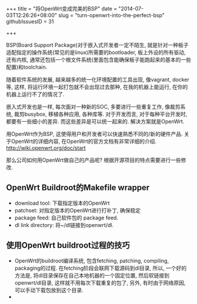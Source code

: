 +++
title = "将OpenWrt变成完美的BSP"
date = "2014-07-03T12:26:26+08:00"
slug = "turn-openwrt-into-the-perfect-bsp"
githubIssuesID = 31

+++

BSP(Board Support Package)对于嵌入式开发者一定不陌生, 就是针对一种板子适配指定的操作系统(常见的是linux)所需要的bootloader, 板上外设的所有驱动, 还有内核, 通常还包括一个根文件系统(里面包含能确保板子能跑起来的基本的一些配置)和toolchain.

随着软件系统的发展, 越来越多的统一化环境配置的工具出现, 像vagrant, docker等, 这样, 将运行环境一起打包就不会出现过去那种, 在我的机器上能运行, 在你的机器上运行不了的情况了.

嵌入式开发也是一样, 每次面对一种新的SOC, 多要进行一些重复工作, 像裁剪系统, 裁剪busybox, 移植各种应用, 各种库等. 对于开发而言, 对于每种平台开发时, 都要有一些细小的差异. 而这些差异是可以统一起来的. 解决方案就是OpenWrt.

用OpenWrt作为BSP, 这使得用户和开发者可以快速熟悉不同的/新的硬件产品. 关于OpenWrt的详细内容, 在OpenWrt的官方文档有非常详细的介绍. <http://wiki.openwrt.org/doc/start>

那么公司如何用OpenWrt做自己的产品呢? 根据开源项目的特点需要进行一些修改.

## OpenWrt Buildroot的Makefile wrapper
* download tool: 下载指定版本的OpenWrt
* patchset: 对指定版本的OpenWrt进行打补丁, 确保稳定
* package feed: 自己软件包的 package feed.
* dl link directory: 将~/dl链接到openwrt/dl.

## 使用OpenWrt buildroot过程的技巧
* OpenWrt的buildroot编译系统, 包含fetching, patching, compiling, packaging的过程. 在fetching阶段会联网下载源码到dl目录, 所以, 一个好的方法是, 将dl目录保存在自己本地机器的一个固定位置, 然后软链接到openwrt/dl目录, 这样就不用每次下载重复的包了, 另外, 有时由于网络原因, 可以手动下载包放到这个目录.
* 
